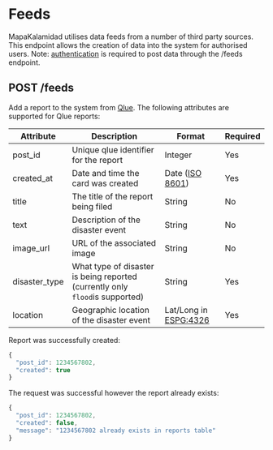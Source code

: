 # Feeds

MapaKalamidad utilises data feeds from a number of third party sources. This endpoint allows the creation of data into the system for authorised users. Note: [authentication](https://docs.petabencana.id/general/authentication.html) is required to post data through the /feeds endpoint.

## POST /feeds

Add a report to the system from [Qlue](http://www.qlue.co.id). The following attributes are supported for Qlue reports:

| Attribute      | Description                                                                  | Format                                                                | Required |
| -------------- | ---------------------------------------------------------------------------- | --------------------------------------------------------------------- | -------- |
| post\_id       | Unique qlue identifier for the report                                        | Integer                                                               | Yes      |
| created\_at    | Date and time the card was created                                           | Date ([ISO 8601](http://www.iso.org/iso/home/standards/iso8601.htm))  | Yes      |
| title          | The title of the report being filed                                          | String                                                                | No       |
| text           | Description of the disaster event                                            | String                                                                | No       |
| image\_url     | URL of the associated image                                                  | String                                                                | No       |
| disaster\_type | What type of disaster is being reported (currently only `flood`is supported) | String                                                                | Yes      |
| location       | Geographic location of the disaster event                                    | Lat/Long in [ESPG:4326](http://spatialreference.org/ref/epsg/wgs-84/) | Yes      |

Report was successfully created:

```javascript
{
  "post_id": 1234567802,
  "created": true
}
```

The request was successful however the report already exists:

```javascript
{
  "post_id": 1234567802,
  "created": false,
  "message": "1234567802 already exists in reports table"
}
```
